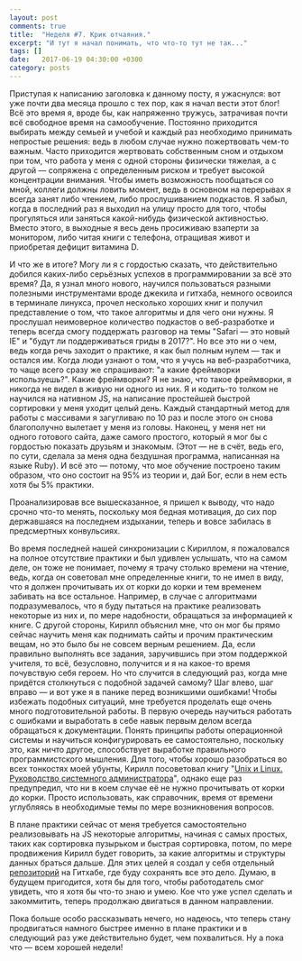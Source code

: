 ```yaml
---
layout: post
comments: true
title:  "Неделя #7. Крик отчаяния."
excerpt: "И тут я начал понимать, что что-то тут не так..."
tags: []
date:   2017-06-19 04:30:00 +0300
category: posts
---
```

Приступая к написанию заголовка к данному посту, я ужаснулся: вот уже почти два месяца прошло с тех пор, как я начал вести этот блог! Всё это время я, вроде бы, как напряженно тружусь, затрачивая почти всё свободное время на самообучение. Постоянно приходится выбирать между семьей и учебой и каждый раз необходимо принимать непростые решения: ведь в любом случае нужно пожертвовать чем-то важным. Часто приходится жертвовать собственным сном и отдыхом при том, что работа у меня  с одной стороны физически тяжелая, а с другой — сопряжена с определенным риском и требует высокой концентрации внимания. Чтобы иметь возможность пообщаться со мной, коллеги должны ловить момент, ведь в основном на перерывах я всегда занят либо чтением, либо прослушиванием подкастов. Я забыл, когда в последний раз я выходил на улицу просто для того, чтобы прогуляться или заняться какой-нибудь физической активностью. Вместо этого, в выходные я весь день просиживаю взаперти за монитором, либо читая книги с телефона, отращивая живот и приобретая дефицит витамина D.

И что же в итоге? Могу ли я с гордостью сказать, что действительно добился каких-либо серьёзных успехов в программировании за всё это время? Да, я узнал много нового, научился пользоваться разными полезными инструментами вроде джекила и гитхаба, немного освоился в терминале линукса, прочел несколько хороших книг и получил представление о том, что такое алгоритмы и для чего они нужны. Я прослушал неимоверное количество подкастов о веб-разработке и теперь всегда смогу поддержать разговор на темы "Safari — это новый IE" и "будут ли поддерживаться гриды в 2017?". Но все это ни о чем, ведь когда речь заходит о практике, я как был полным нулем — так и остался им. Когда люди узнают о том, что я учусь на веб-разработчика, то чаще всего сразу же спрашивают:  "а какие фреймворки используешь?".  Какие фреймворки? Я не знаю, что такое фреймворки, я никогда не видел в живую ни одного из них. Я и кодить-то толком не научился на нативном JS, на написание простейшей быстрой сортировки у меня уходит целый день. Каждый стандартный метод для работы с массивами я загугливаю по 10 раз и после этого он снова благополучно вылетает у меня из головы. Наконец, у меня нет ни одного готового сайта, даже самого простого, который я мог бы с гордостью показать друзьям и знакомым. (Этот — не в счёт, ведь его, по сути, сделала за меня одна бездушная программа, написанная на языке Ruby). И всё это — потому, что мое обучение построено таким образом, что оно состоит на 95% из теории и, дай Бог, если в нем есть хотя бы 5% практики.

Проанализировав все вышесказанное, я пришел к выводу, что надо срочно что-то менять, поскольку моя бедная мотивация, до сих пор державшаяся на последнем издыхании, теперь и вовсе забилась в предсмертных конвульсиях.

Во время последней нашей синхронизации с Кириллом, я пожаловался на полное отсутствие практики и был удивлен услышать, что на самом деле, он тоже не понимает, почему я трачу столько времени на чтение, ведь, когда он советовал мне определенные книги, то не имел в виду, что я должен прочитывать их от корки до корки и тем временем забивать на все остальное. Например, в случае с алгоритмами подразумевалось, что я буду пытаться на практике реализовать некоторые из них и, по мере надобности, обращаться за информацией к книге. С другой стороны, Кирилл объяснил мне, что он мог бы прямо сейчас научить меня как поднимать сайты и прочим практическим вещам, но это было бы не совсем верным решением. Да, если правильно выполнять все задания, заручившись при этом поддержкой учителя, то всё, безусловно, получится и я на какое-то время почувствую себя героем. Но что случится в следующий раз, когда мне придётся столкнуться с подобной задачей самому? Шаг влево, шаг вправо — и вот уже я в панике перед возникшими ошибками! Чтобы избежать подобных ситуаций, мне требуется проделать еще очень много подготовительной работы. В первую очередь научиться работать с ошибками и выработать в себе навык первым делом всегда обращаться к документации. Понять принципы работы операционной системы и научиться конфигурировать ее самостоятельно, поскольку это, как ничто другое,  способствует выработке правильного программистского мышления. Для того, чтобы хорошо разобраться во всех тонкостях моей убунты, Кирилл посоветовал книгу "[Unix и Linux. Руководство системного администратора](https://www.ozon.ru/context/detail/id/31924164/)", однако еще раз предупредил, что ни в коем случае её не нужно прочитывать от корки до корки. Просто использовать, как справочник, время от времени углубляясь в необходимые темы по мере возникновения вопросов.

В плане практики сейчас от меня требуется самостоятельно реализовывать на JS некоторые алгоритмы, начиная с самых простых, таких как сортировка пузырьком и быстрая сортировка, потом, по мере продвижения Кирилл будет говорить, за какие алгоритмы и структуры данных браться дальше. Для этих целей я создал у себя отдельный [репозиторий](https://github.com/joisadler/algorithms-and-data-structures) на Гитхабе, где буду сохранять все это дело. Думаю, в будущем пригодится, хотя бы для того, чтобы работодатель смог увидеть, что я хотя бы что-то знаю и умею. Кое что уже успел сделать и закоммитить, теперь продолжаю двигаться в данном направлении.

Пока больше особо рассказывать нечего, но надеюсь, что теперь стану продвигаться намного быстрее именно в плане практики и в следующий раз уже действительно будет, чем похвалиться. Ну а пока что — всем хорошей недели!
